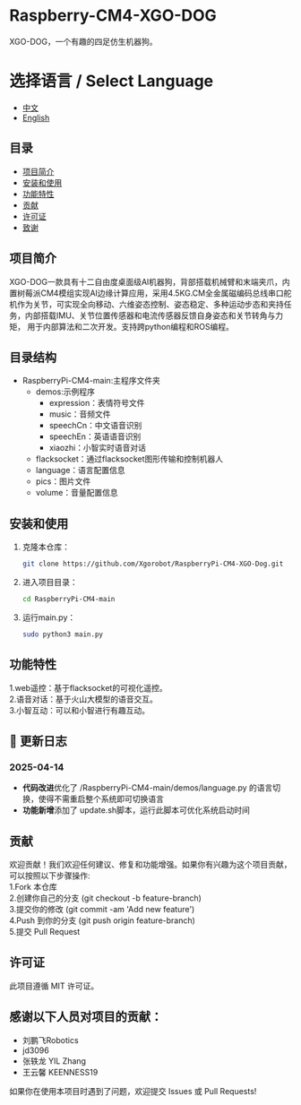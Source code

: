 # Raspberry-CM4-XGO-DOG

XGO-DOG，一个有趣的四足仿生机器狗。

# 选择语言 / Select Language

- [中文](#README.md)
- [English](README_en.md)

## 目录

- [项目简介](#项目简介)
- [安装和使用](#安装和使用)
- [功能特性](#功能特性)
- [贡献](#贡献)
- [许可证](#许可证)
- [致谢](#致谢)

## 项目简介

XGO-DOG一款具有十二自由度桌面级Al机器狗，背部搭载机械臂和末端夹爪，内置树莓派CM4模组实现AI边缘计算应用，采用4.5KG.CM全金属磁编码总线串口舵机作为关节，可实现全向移动、六维姿态控制、姿态稳定、多种运动步态和夹持任务，内部搭载IMU、关节位置传感器和电流传感器反馈自身姿态和关节转角与力矩，
用于内部算法和二次开发。支持跨python编程和ROS编程。
## 目录结构
-  RaspberryPi-CM4-main:主程序文件夹
    - demos:示例程序
      - expression：表情符号文件
      - music：音频文件
      - speechCn：中文语音识别
      - speechEn：英语语音识别
      - xiaozhi：小智实时语音对话
    - flacksocket：通过flacksocket图形传输和控制机器人
    - language：语言配置信息
    - pics：图片文件
    - volume：音量配置信息
## 安装和使用

1. 克隆本仓库：
    ```bash
    git clone https://github.com/Xgorobot/RaspberryPi-CM4-XGO-Dog.git 
    ```

2. 进入项目目录：
    ```bash
    cd RaspberryPi-CM4-main
    ```

3. 运行main.py：
    ```bash
    sudo python3 main.py
    ```
## 功能特性
1.web遥控：基于flacksocket的可视化遥控。  
2.语音对话：基于火山大模型的语音交互。  
3.小智互动：可以和小智进行有趣互动。

## 📜 更新日志
### 2025-04-14
- **代码改进**优化了 /RaspberryPi-CM4-main/demos/language.py 的语言切换，使得不需重启整个系统即可切换语言
- **功能新增**添加了 update.sh脚本，运行此脚本可优化系统启动时间

## 贡献
欢迎贡献！我们欢迎任何建议、修复和功能增强。如果你有兴趣为这个项目贡献，可以按照以下步骤操作:  
1.Fork 本仓库  
2.创建你自己的分支 (git checkout -b feature-branch)  
3.提交你的修改 (git commit -am 'Add new feature')  
4.Push 到你的分支 (git push origin feature-branch)  
5.提交 Pull Request

## 许可证
此项目遵循 MIT 许可证。

## 感谢以下人员对项目的贡献：
- 刘鹏飞Robotics  
- jd3096  
- 张轶龙 YIL Zhang  
- 王云馨 KEENNESS19  

如果你在使用本项目时遇到了问题，欢迎提交 Issues 或 Pull Requests!
